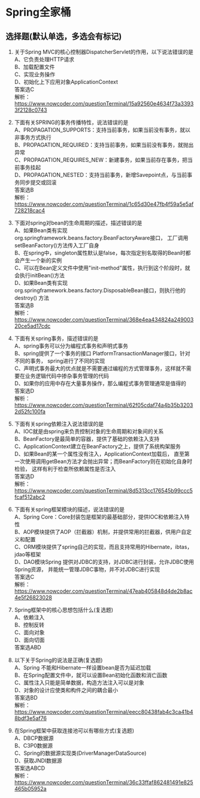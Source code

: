# Spring全家桶

## 选择题(默认单选，多选会有标记)
1. 关于Spring MVC的核心控制器DispatcherServlet的作用，以下说法错误的是  
A、它负责处理HTTP请求   
B、加载配置文件  
C、实现业务操作  
D、初始化上下应用对象ApplicationContext  
答案选C  
解析：
https://www.nowcoder.com/questionTerminal/15a92560e4634f73a33933f2128c0743

2. 下面有关SPRING的事务传播特性，说法错误的是  
A、PROPAGATION_SUPPORTS：支持当前事务，如果当前没有事务，就以非事务方式执行   
B、PROPAGATION_REQUIRED：支持当前事务，如果当前没有事务，就抛出异常  
C、PROPAGATION_REQUIRES_NEW：新建事务，如果当前存在事务，把当前事务挂起  
D、PROPAGATION_NESTED：支持当前事务，新增Savepoint点，与当前事务同步提交或回滚  
答案选B  
解析：
https://www.nowcoder.com/questionTerminal/1c65d30e47fb4f59a5e5af728218cac4

3. 下面对spring对bean的生命周期的描述，描述错误的是  
A、如果Bean类有实现org.springframework.beans.factory.BeanFactoryAware接口，
工厂调用setBeanFactory()方法传入工厂自身   
B、在spring中，singleton属性默认是false，每次指定别名取得的Bean时都会产生一个新的实例  
C、可以在Bean定义文件中使用"init-method"属性，执行到这个阶段时，就会执行initBean()方法  
D、如果Bean类有实现org.springframework.beans.factory.DisposableBean接口，则执行他的destroy()
方法  
答案选B  
解析：
https://www.nowcoder.com/questionTerminal/368e4ea434824a24900320ce5ad17cdc

4. 下面有关spring事务，描述错误的是  
A、spring事务可以分为编程式事务和声明式事务     
B、spring提供了一个事务的接口 PlatformTransactionManager接口，针对不同的事务，
spring进行了不同的实现  
C、声明式事务最大的优点就是不需要通过编程的方式管理事务，这样就不需要在业务逻辑代码中掺杂事务管理的代码  
D、如果你的应用中存在大量事务操作，那么编程式事务管理通常是值得的  
答案选D  
解析：
https://www.nowcoder.com/questionTerminal/62f05cdaf74a4b35b32032d52fc100fa

5. 下面有关spring依赖注入说法错误的是  
A、IOC就是由spring来负责控制对象的生命周期和对象间的关系   
B、BeanFactory是最简单的容器，提供了基础的依赖注入支持  
C、ApplicationContext建立在BeanFactory之上，提供了系统构架服务  
D、如果Bean的某一个属性没有注入，ApplicationContext加载后，
直至第一次使用调用getBean方法才会抛出异常；而BeanFactory则在初始化自身时检验，
这样有利于检查所依赖属性是否注入  
答案选D  
解析：
https://www.nowcoder.com/questionTerminal/8d5313cc176545b99ccc5fcaf512abc2

6. 下面有关spring框架模块的描述，说法错误的是  
A、Spring Core：Core封装包是框架的最基础部分，提供IOC和依赖注入特性     
B、AOP模块提供了AOP（拦截器）机制，并提供常用的拦截器，供用户自定义和配置  
C、ORM模块提供了spring自己的实现，而且支持常用的Hibernate，ibtas，jdao等框架  
D、DAO模块Spring 提供对JDBC的支持，对JDBC进行封装，允许JDBC使用Spring资源，
并能统一管理JDBC事物，并不对JDBC进行实现  
答案选C  
解析：
https://www.nowcoder.com/questionTerminal/47eab405848d4de2b8ac4e5f26823028

7. Spring框架中的核心思想包括什么(复选题)  
A、依赖注入   
B、控制反转  
C、面向对象  
D、面向切面    
答案选ABD

8. 以下关于Spring的说法是正确(复选题)  
A、Spring 不能和Hibernate一样设置bean是否为延迟加载   
B、在Spring配置文件中，就可以设置Bean初始化函数和消亡函数  
C、属性注入只能是简单数据，构造方法注入可以是对象  
D、对象的设计应使类和构件之间的耦合最小  
答案选BD  
解析：
https://www.nowcoder.com/questionTerminal/eecc80438fab4c3ca41b48bdf3e5af76

9. 在Spring框架中获取连接池可以有哪些方式(复选题)  
A、DBCP数据源   
B、C3P0数据源  
C、Spring的数据源实现类(DriverManagerDataSource)  
D、获取JNDI数据源  
答案选ABCD  
解析：
https://www.nowcoder.com/questionTerminal/36c33ffaf862481491e825465b05952a  
